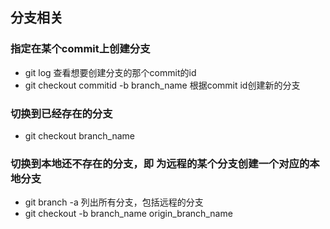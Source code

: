 ## 分支相关
### 指定在某个commit上创建分支
* git log  查看想要创建分支的那个commit的id
* git checkout commitid -b branch_name 根据commit id创建新的分支
### 切换到已经存在的分支
* git checkout branch_name
### 切换到本地还不存在的分支，即 为远程的某个分支创建一个对应的本地分支
* git branch -a 列出所有分支，包括远程的分支
* git checkout -b branch_name origin_branch_name